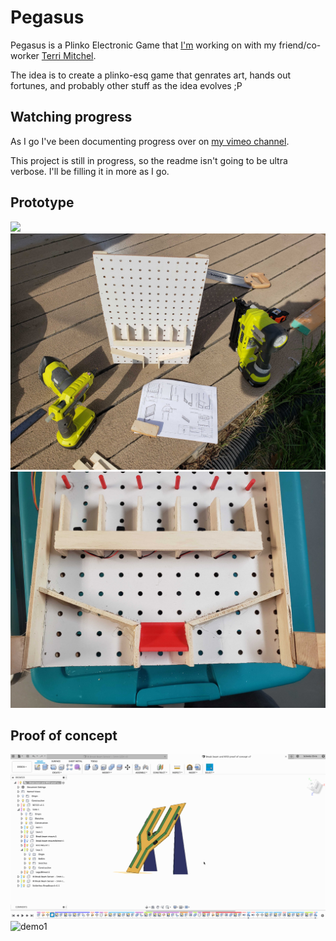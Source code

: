 # Pegasus

Pegasus is a Plinko Electronic Game that [I'm](https://paradowski.com/people/chris-schmitz) working on with my friend/co-worker [Terri Mitchel](https://paradowski.com/people/terri-beth-mitchell).

The idea is to create a plinko-esq game that genrates art, hands out fortunes, and probably other stuff as the idea evolves ;P

## Watching progress

As I go I've been documenting progress over on [my vimeo channel](https://vimeo.com/showcase/5998651).

This project is still in progress, so the readme isn't going to be ultra verbose. I'll be filling it in more as I go.

## Prototype

![](prototypes-and-pocs/plinko-prototype/readme_attachments/exploded.gif)
![](prototypes-and-pocs/plinko-prototype/readme_attachments/construction.jpg)
![](prototypes-and-pocs/plinko-prototype/readme_attachments/gates.jpg)

## Proof of concept

![demo2](prototypes-and-pocs/break-beam-and-rfid-poc/readme_attachments/fusion-demo2.gif)
![demo1](prototypes-and-pocs/break-beam-and-rfid-poc/readme_attachments/fusion-demo1.gif)
